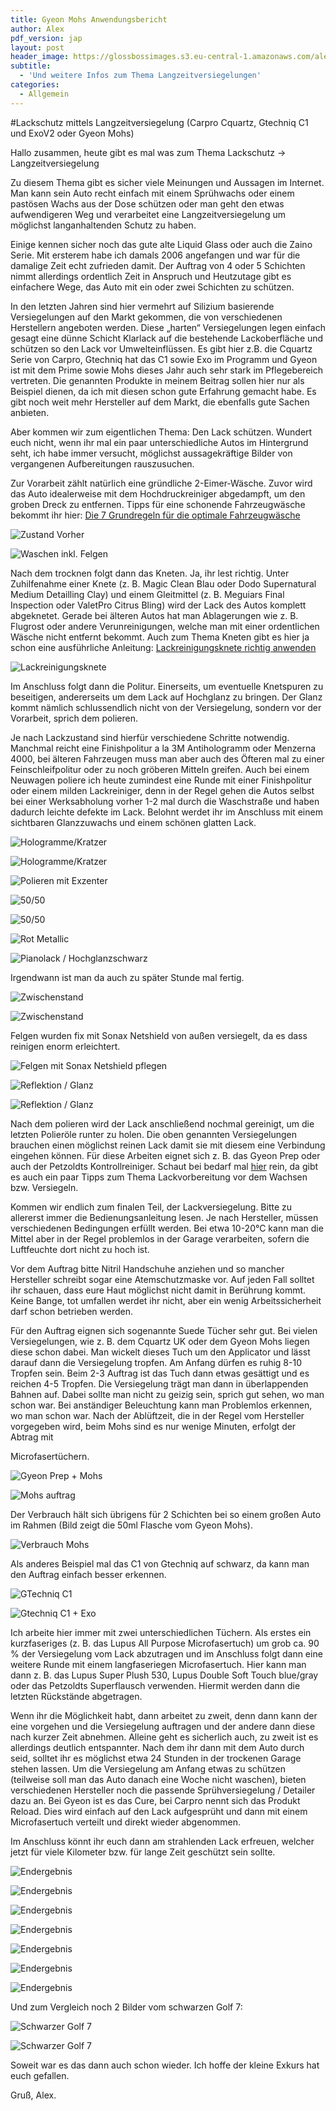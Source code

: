 ```yaml
---
title: Gyeon Mohs Anwendungsbericht
author: Alex
pdf_version: jap
layout: post
header_image: https://glossbossimages.s3.eu-central-1.amazonaws.com/alex/audisq5/audi.jpg
subtitle:
  - 'Und weitere Infos zum Thema Langzeitversiegelungen'
categories:
  - Allgemein
---
```

#Lackschutz mittels Langzeitversiegelung (Carpro Cquartz, Gtechniq C1 und ExoV2 oder Gyeon Mohs)

Hallo zusammen,
heute gibt es mal was zum Thema Lackschutz -> Langzeitversiegelung
 
Zu diesem Thema gibt es sicher viele Meinungen und Aussagen im Internet. Man kann sein Auto recht einfach mit einem Sprühwachs oder einem pastösen Wachs aus der Dose schützen oder man geht den etwas aufwendigeren Weg und verarbeitet eine Langzeitversiegelung um möglichst langanhaltenden Schutz zu haben.
 
Einige kennen sicher noch das gute alte Liquid Glass oder auch die Zaino Serie. Mit ersterem habe ich damals 2006 angefangen und war für die damalige Zeit echt zufrieden damit. Der Auftrag von 4 oder 5 Schichten nimmt allerdings ordentlich Zeit in Anspruch und Heutzutage gibt es einfachere Wege, das Auto mit ein oder zwei Schichten zu schützen.
 
In den letzten Jahren sind hier vermehrt auf Silizium basierende Versiegelungen auf den Markt gekommen, die von verschiedenen Herstellern angeboten werden. Diese „harten“ Versiegelungen legen einfach gesagt eine dünne Schicht Klarlack auf die bestehende Lackoberfläche und schützen so den Lack vor Umwelteinflüssen. Es gibt hier z.B. die Cquartz Serie von Carpro, Gtechniq hat das C1 sowie Exo im Programm und Gyeon ist mit dem Prime sowie Mohs dieses Jahr auch sehr stark im Pflegebereich vertreten. Die genannten Produkte in meinem Beitrag sollen hier nur als Beispiel dienen, da ich mit diesen schon gute Erfahrung gemacht habe. Es gibt noch weit mehr Hersteller auf dem Markt, die ebenfalls gute Sachen anbieten.
 
Aber kommen wir zum eigentlichen Thema: Den Lack schützen.
Wundert euch nicht, wenn ihr mal ein paar unterschiedliche Autos im Hintergrund seht, ich habe immer versucht, möglichst aussagekräftige Bilder von vergangenen Aufbereitungen rauszusuchen.
 
Zur Vorarbeit zählt natürlich eine gründliche 2-Eimer-Wäsche. Zuvor wird das Auto idealerweise mit dem Hochdruckreiniger abgedampft, um den groben Dreck zu entfernen.
Tipps für eine schonende Fahrzeugwäsche bekommt ihr hier: [Die 7 Grundregeln für die optimale Fahrzeugwäsche](http://glossboss.de/tipps-tricks/die-7-grundregeln-fuer-die-optimale-fahrzeugwaesche)

![Zustand Vorher](http://abload.de/img/127sto.jpg)

![Waschen inkl. Felgen](http://abload.de/img/262sj6.jpg)


Nach dem trocknen folgt dann das Kneten. Ja, ihr lest richtig. Unter Zuhilfenahme einer Knete (z. B. Magic Clean Blau oder Dodo Supernatural Medium Detailling Clay) und einem Gleitmittel (z. B. Meguiars Final Inspection oder ValetPro Citrus Bling) wird der Lack des Autos komplett abgeknetet. Gerade bei älteren Autos hat man Ablagerungen wie z. B. Flugrost oder andere Verunreinigungen, welche man mit einer ordentlichen Wäsche nicht entfernt bekommt.
Auch zum Thema Kneten gibt es hier ja schon eine ausführliche Anleitung:
[Lackreinigungsknete richtig anwenden](http://glossboss.de/anleitungen/lackreinigungsknete-richtig-anwenden)

![Lackreinigungsknete](http://abload.de/img/39wsq5.jpg)

Im Anschluss folgt dann die Politur. Einerseits, um eventuelle Knetspuren zu beseitigen, andererseits um dem Lack auf Hochglanz zu bringen. Der Glanz kommt nämlich schlussendlich nicht von der Versiegelung, sondern vor der Vorarbeit, sprich dem polieren.
 
Je nach Lackzustand sind hierfür verschiedene Schritte notwendig. Manchmal reicht eine Finishpolitur a la 3M Antihologramm oder Menzerna 4000, bei älteren Fahrzeugen muss man aber auch des Öfteren mal zu einer Feinschleifpolitur oder zu noch gröberen Mitteln greifen.
Auch bei einem Neuwagen poliere ich heute zumindest eine Runde mit einer Finishpolitur oder einem milden Lackreiniger, denn in der Regel gehen die Autos selbst bei einer Werksabholung vorher 1-2 mal durch die Waschstraße und haben dadurch leichte defekte im Lack. Belohnt werdet ihr im Anschluss mit einem sichtbaren Glanzzuwachs und einem schönen glatten Lack.

![Hologramme/Kratzer](http://abload.de/img/52ishh.jpg)

![Hologramme/Kratzer](http://abload.de/img/4d2sje.jpg)

![Polieren mit Exzenter](http://abload.de/img/6wsslx.jpg)

![50/50](http://abload.de/img/7iss0i.jpg)

![50/50](http://abload.de/img/8oaszw.jpg)

![Rot Metallic](http://abload.de/img/9ers5k.jpg)


![Pianolack / Hochglanzschwarz](http://abload.de/img/107qs42.jpg)

Irgendwann ist man da auch zu später Stunde mal fertig.

![Zwischenstand](http://abload.de/img/11ldsc1.jpg)

![Zwischenstand](http://abload.de/img/1245sc8.jpg)

Felgen wurden fix mit Sonax Netshield von außen versiegelt, da es dass reinigen enorm erleichtert.

![Felgen mit Sonax Netshield pflegen](http://abload.de/img/1328shs.jpg)

![Reflektion / Glanz](http://abload.de/img/15o2sdx.jpg)

![Reflektion / Glanz](http://abload.de/img/1648s7a.jpg)

Nach dem polieren wird der Lack anschließend nochmal gereinigt, um die letzten Polieröle runter zu holen. Die oben genannten Versiegelungen brauchen einen möglichst reinen Lack damit sie mit diesem eine Verbindung eingehen können. Für diese Arbeiten eignet sich z. B. das Gyeon Prep oder auch der Petzoldts Kontrollreiniger.
Schaut bei bedarf mal [hier](http://glossboss.de/allgemein/lack-fettfrei-vorbereiten-versiegelung-wachs/) rein, da gibt es auch ein paar Tipps zum Thema Lackvorbereitung vor dem Wachsen bzw. Versiegeln.
 
Kommen wir endlich zum finalen Teil, der Lackversiegelung. Bitte zu allererst immer die Bedienungsanleitung lesen. Je nach Hersteller, müssen verschiedenen Bedingungen erfüllt werden. Bei etwa 10-20°C kann man die Mittel aber in der Regel problemlos in der Garage verarbeiten, sofern die Luftfeuchte dort nicht zu hoch ist.
 
Vor dem Auftrag bitte Nitril Handschuhe anziehen und so mancher Hersteller schreibt sogar eine Atemschutzmaske vor. Auf jeden Fall solltet ihr schauen, dass eure Haut möglichst nicht damit in Berührung kommt. Keine Bange, tot umfallen werdet ihr nicht, aber ein wenig Arbeitssicherheit darf schon betrieben werden.
 
Für den Auftrag eignen sich sogenannte Suede Tücher sehr gut. Bei vielen Versiegelungen, wie z. B. dem Cquartz UK oder dem Gyeon Mohs liegen diese schon dabei. Man wickelt dieses Tuch um den Applicator und lässt darauf dann die Versiegelung tropfen. Am Anfang dürfen es ruhig 8-10 Tropfen sein. Beim 2-3 Auftrag ist das Tuch dann etwas gesättigt und es reichen 4-5 Tropfen. Die Versiegelung trägt man dann in überlappenden Bahnen auf. Dabei sollte man nicht zu geizig sein, sprich gut sehen, wo man schon war. Bei anständiger Beleuchtung kann man Problemlos erkennen, wo man schon war.
Nach der Ablüftzeit, die in der Regel vom Hersteller vorgegeben wird, beim Mohs sind es nur wenige Minuten, erfolgt der Abtrag mit 

Microfasertüchern.

![Gyeon Prep + Mohs](http://abload.de/img/178qsf0.jpg)

![Mohs auftrag](http://abload.de/img/188hs5d.jpg)

Der Verbrauch hält sich übrigens für 2 Schichten bei so einem großen Auto im Rahmen (Bild zeigt die 50ml Flasche vom Gyeon Mohs).

![Verbrauch Mohs](http://abload.de/img/21lnu2p.jpg)

Als anderes Beispiel mal das C1 von Gtechniq auf schwarz, da kann man den Auftrag einfach besser erkennen.

![GTechniq C1](http://abload.de/img/19husyh.jpg)

![Gtechniq C1 + Exo](http://abload.de/img/20bzskg.jpg)

 
Ich arbeite hier immer mit zwei unterschiedlichen Tüchern. Als erstes ein kurzfaseriges (z. B. das Lupus All Purpose Microfasertuch) um grob ca. 90 % der Versiegelung vom Lack abzutragen und im Anschluss folgt dann eine weitere Runde mit einem langfaseriegen Microfasertuch. Hier kann man dann z. B. das Lupus Super Plush 530, Lupus Double Soft Touch blue/gray oder das Petzoldts Superflausch verwenden. Hiermit werden dann die letzten Rückstände abgetragen.
 
Wenn ihr die Möglichkeit habt, dann arbeitet zu zweit, denn dann kann der eine vorgehen und die Versiegelung auftragen und der andere dann diese nach kurzer Zeit abnehmen. Alleine geht es sicherlich auch, zu zweit ist es allerdings deutlich entspannter.
Nach dem ihr dann mit dem Auto durch seid, solltet ihr es möglichst etwa 24 Stunden in der trockenen Garage stehen lassen. Um die Versiegelung am Anfang etwas zu schützen (teilweise soll man das Auto danach eine Woche nicht waschen), bieten verschiedenen Hersteller noch die passende Sprühversiegelung / Detailer dazu an. Bei Gyeon ist es das Cure, bei Carpro nennt sich das Produkt Reload. Dies wird einfach auf den Lack aufgesprüht und dann mit einem Microfasertuch verteilt und direkt wieder abgenommen.

Im Anschluss könnt ihr euch dann am strahlenden Lack erfreuen, welcher jetzt für viele Kilometer bzw. für lange Zeit geschützt sein sollte.

![Endergebnis](http://abload.de/img/22tiu3p.jpg)

![Endergebnis](http://abload.de/img/23hvud4.jpg)

![Endergebnis](http://abload.de/img/24lmu0a.jpg)

![Endergebnis](http://abload.de/img/25lhu6l.jpg)

![Endergebnis](http://abload.de/img/26uputu.jpg)

![Endergebnis](http://abload.de/img/27wxul5.jpg)

![Endergebnis](http://abload.de/img/28hhuoe.jpg)

Und zum Vergleich noch 2 Bilder vom schwarzen Golf 7:

![Schwarzer Golf 7](http://abload.de/img/29lxuc5.jpg)

![Schwarzer Golf 7](http://abload.de/img/30a0ucl.jpg)

Soweit war es das dann auch schon wieder. Ich hoffe der kleine Exkurs hat euch gefallen.

Gruß, Alex.
